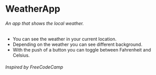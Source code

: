 # WeatherApp  
###### An app that shows the local weather.
- You can see the weather in your current location.
- Depending on the weather you can see different background.
- With the push of a button you can toggle between Fahrenheit and Celsius.
###### Inspired by FreeCodeCamp
